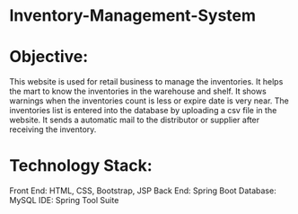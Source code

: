 # Inventory-Management-System
# Objective:
This website is used for retail business to manage the inventories. It helps the mart to know the inventories in the warehouse and shelf.
It shows warnings when the inventories count is less or expire date is very near. The inventories list is entered into the database by uploading a csv file in the website. It sends a automatic mail to the distributor or supplier after receiving the inventory.

# Technology Stack:
Front End: HTML, CSS, Bootstrap, JSP
Back End: Spring Boot
Database: MySQL
IDE: Spring Tool Suite

